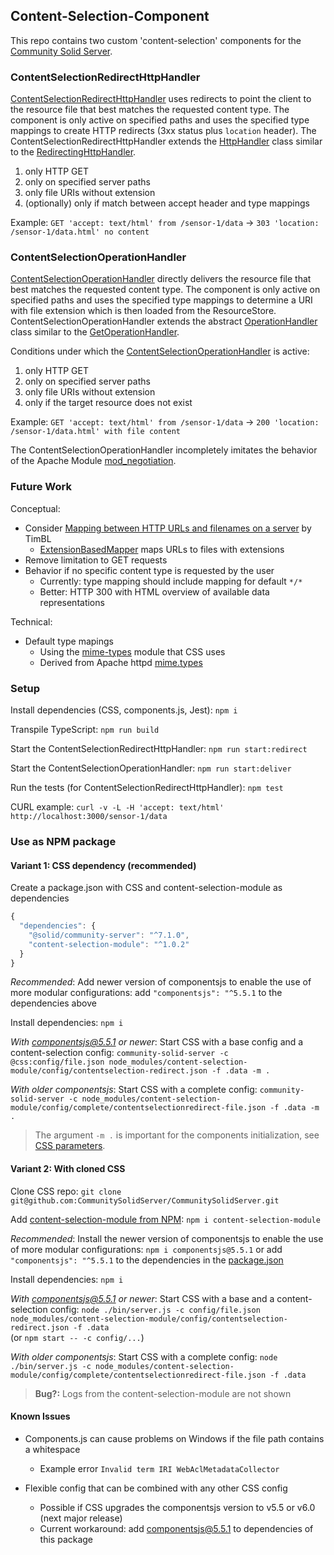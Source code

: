 ## Content-Selection-Component

This repo contains two custom 'content-selection' components for the [Community Solid Server](https://github.com/CommunitySolidServer/CommunitySolidServer).

### ContentSelectionRedirectHttpHandler

[ContentSelectionRedirectHttpHandler](./src/ContentSelectionRedirectHttpHandler.ts) uses redirects to point the client to the resource file that best matches the requested content type. The component is only active on specified paths and uses the specified type mappings to create HTTP redirects (3xx status plus `location` header). The ContentSelectionRedirectHttpHandler extends the [HttpHandler](https://communitysolidserver.github.io/CommunitySolidServer/7.x/docs/classes/HttpHandler.html) class similar to the [RedirectingHttpHandler](https://communitysolidserver.github.io/CommunitySolidServer/7.x/docs/classes/RedirectingHttpHandler.html).

1. only HTTP GET
2. only on specified server paths
3. only file URIs without extension
4. (optionally) only if match between accept header and type mappings

Example: `GET 'accept: text/html' from /sensor-1/data` -> `303 'location: /sensor-1/data.html' no content`

### ContentSelectionOperationHandler

[ContentSelectionOperationHandler](./src/ContentSelectionOperationHandler.ts) directly delivers the resource file that best matches the requested content type. The component is only active on specified paths and uses the specified type mappings to determine a URI with file extension which is then loaded from the ResourceStore. ContentSelectionOperationHandler extends the abstract [OperationHandler](https://communitysolidserver.github.io/CommunitySolidServer/7.x/docs/classes/OperationHandler.html) class similar to the [GetOperationHandler](https://communitysolidserver.github.io/CommunitySolidServer/7.x/docs/classes/GetOperationHandler.html).

Conditions under which the [ContentSelectionOperationHandler](./src/ContentSelectionOperationHandler.ts) is active:
1. only HTTP GET
2. only on specified server paths
3. only file URIs without extension
4. only if the target resource does not exist

Example: `GET 'accept: text/html' from /sensor-1/data` -> `200 'location: /sensor-1/data.html' with file content`

The ContentSelectionOperationHandler incompletely imitates the behavior of the Apache Module [mod_negotiation](https://httpd.apache.org/docs/2.4/mod/mod_negotiation.html).

### Future Work

Conceptual:
* Consider [Mapping between HTTP URLs and filenames on a server](https://www.w3.org/DesignIssues/HTTPFilenameMapping.html) by TimBL
  * [ExtensionBasedMapper](https://github.com/CommunitySolidServer/CommunitySolidServer/blob/main/src/storage/mapping/ExtensionBasedMapper.ts) maps URLs to files with extensions
* Remove limitation to GET requests
* Behavior if no specific content type is requested by the user
  * Currently: type mapping should include mapping for default `*/*`
  * Better: HTTP 300 with HTML overview of available data representations

Technical:
* Default type mapings
  * Using the [mime-types](https://www.npmjs.com/package/mime-types) module that CSS uses
  * Derived from Apache httpd [mime.types](https://svn.apache.org/repos/asf/httpd/httpd/trunk/docs/conf/mime.types)

### Setup

Install dependencies (CSS, components.js, Jest): `npm i`

Transpile TypeScript: `npm run build`

Start the ContentSelectionRedirectHttpHandler: `npm run start:redirect`

Start the ContentSelectionOperationHandler: `npm run start:deliver`

Run the tests (for ContentSelectionRedirectHttpHandler): `npm test`

CURL example: `curl -v -L -H 'accept: text/html' http://localhost:3000/sensor-1/data`

### Use as NPM package

#### Variant 1: CSS dependency (recommended)

Create a package.json with CSS and content-selection-module as dependencies
```javascript
{
  "dependencies": {
    "@solid/community-server": "^7.1.0",
    "content-selection-module": "^1.0.2"
  }
}
```

_Recommended_: Add newer version of componentsjs to enable the use of more modular configurations: add `"componentsjs": "^5.5.1` to the dependencies above

Install dependencies: `npm i`

_With componentsjs@5.5.1 or newer_:  Start CSS with a base config and a content-selection config:
`community-solid-server -c @css:config/file.json node_modules/content-selection-module/config/contentselection-redirect.json -f .data -m .`

_With older componentsjs_: Start CSS with a complete config:
`community-solid-server -c node_modules/content-selection-module/config/complete/contentselectionredirect-file.json -f .data -m .`

> The argument `-m .` is important for the components initialization, see [CSS parameters](https://communitysolidserver.github.io/CommunitySolidServer/latest/usage/starting-server/#configuring-the-server).


#### Variant 2: With cloned CSS

Clone CSS repo: `git clone git@github.com:CommunitySolidServer/CommunitySolidServer.git`

Add [content-selection-module from NPM](https://www.npmjs.com/package/content-selection-module): `npm i content-selection-module`

_Recommended_: Install the newer version of componentsjs to enable the use of more modular configurations:
`npm i componentsjs@5.5.1` or add `"componentsjs": "^5.5.1` to the dependencies in the [package.json](package.json)

Install dependencies: `npm i`

_With componentsjs@5.5.1 or newer_: Start CSS with a base and a content-selection config:
`node ./bin/server.js -c config/file.json node_modules/content-selection-module/config/contentselection-redirect.json -f .data`  
(or `npm start -- -c config/...`)

_With older componentsjs_: Start CSS with a complete config:
`node ./bin/server.js -c node_modules/content-selection-module/config/complete/contentselectionredirect-file.json -f .data`

> __Bug?:__ Logs from the content-selection-module are not shown

#### Known Issues

* Components.js can cause problems on Windows if the file path contains a whitespace
  * Example error `Invalid term IRI WebAclMetadataCollector`

* Flexible config that can be combined with any other CSS config
  * Possible if CSS upgrades the componentsjs version to v5.5 or v6.0 (next major release)
  * Current workaround: add componentsjs@5.5.1 to dependencies of this package
